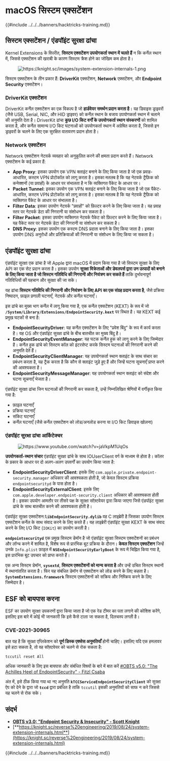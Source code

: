 # macOS सिस्टम एक्सटेंशन

{{#include ../../../banners/hacktricks-training.md}}

## सिस्टम एक्सटेंशन / एंडपॉइंट सुरक्षा ढांचा

Kernel Extensions के विपरीत, **सिस्टम एक्सटेंशन उपयोगकर्ता स्थान में चलते हैं** न कि कर्नेल स्थान में, जिससे एक्सटेंशन की खराबी के कारण सिस्टम क्रैश होने का जोखिम कम होता है।

<figure><img src="../../../images/image (606).png" alt="https://knight.sc/images/system-extension-internals-1.png"><figcaption></figcaption></figure>

सिस्टम एक्सटेंशन के तीन प्रकार हैं: **DriverKit** एक्सटेंशन, **Network** एक्सटेंशन, और **Endpoint Security** एक्सटेंशन।

### **DriverKit एक्सटेंशन**

DriverKit कर्नेल एक्सटेंशन का एक विकल्प है जो **हार्डवेयर समर्थन प्रदान करता है**। यह डिवाइस ड्राइवरों (जैसे USB, Serial, NIC, और HID ड्राइवर) को कर्नेल स्थान के बजाय उपयोगकर्ता स्थान में चलाने की अनुमति देता है। DriverKit ढांचा **कुछ I/O किट वर्गों के उपयोगकर्ता स्थान संस्करणों** को शामिल करता है, और कर्नेल सामान्य I/O किट घटनाओं को उपयोगकर्ता स्थान में अग्रेषित करता है, जिससे इन ड्राइवरों के चलने के लिए एक सुरक्षित वातावरण प्रदान होता है।

### **Network एक्सटेंशन**

Network एक्सटेंशन नेटवर्क व्यवहार को अनुकूलित करने की क्षमता प्रदान करते हैं। Network एक्सटेंशन के कई प्रकार हैं:

- **App Proxy**: इसका उपयोग एक VPN क्लाइंट बनाने के लिए किया जाता है जो एक प्रवाह-आधारित, कस्टम VPN प्रोटोकॉल को लागू करता है। इसका मतलब है कि यह नेटवर्क ट्रैफ़िक को कनेक्शनों (या प्रवाहों) के आधार पर संभालता है न कि व्यक्तिगत पैकेट के आधार पर।
- **Packet Tunnel**: इसका उपयोग एक VPN क्लाइंट बनाने के लिए किया जाता है जो एक पैकेट-आधारित, कस्टम VPN प्रोटोकॉल को लागू करता है। इसका मतलब है कि यह नेटवर्क ट्रैफ़िक को व्यक्तिगत पैकेट के आधार पर संभालता है।
- **Filter Data**: इसका उपयोग नेटवर्क "प्रवाहों" को फ़िल्टर करने के लिए किया जाता है। यह प्रवाह स्तर पर नेटवर्क डेटा की निगरानी या संशोधन कर सकता है।
- **Filter Packet**: इसका उपयोग व्यक्तिगत नेटवर्क पैकेट को फ़िल्टर करने के लिए किया जाता है। यह पैकेट स्तर पर नेटवर्क डेटा की निगरानी या संशोधन कर सकता है।
- **DNS Proxy**: इसका उपयोग एक कस्टम DNS प्रदाता बनाने के लिए किया जाता है। इसका उपयोग DNS अनुरोधों और प्रतिक्रियाओं की निगरानी या संशोधन के लिए किया जा सकता है।

## एंडपॉइंट सुरक्षा ढांचा

एंडपॉइंट सुरक्षा एक ढांचा है जो Apple द्वारा macOS में प्रदान किया गया है जो सिस्टम सुरक्षा के लिए API का एक सेट प्रदान करता है। इसका उपयोग **सुरक्षा विक्रेताओं और डेवलपर्स द्वारा उन उत्पादों को बनाने के लिए किया जाता है जो सिस्टम गतिविधि की निगरानी और नियंत्रण कर सकते हैं** ताकि दुर्भावनापूर्ण गतिविधियों की पहचान और सुरक्षा की जा सके।

यह ढांचा **सिस्टम गतिविधि की निगरानी और नियंत्रण के लिए API का एक संग्रह प्रदान करता है**, जैसे प्रक्रिया निष्पादन, फ़ाइल प्रणाली घटनाएँ, नेटवर्क और कर्नेल घटनाएँ।

इस ढांचे का मुख्य भाग कर्नेल में लागू किया गया है, एक कर्नेल एक्सटेंशन (KEXT) के रूप में जो **`/System/Library/Extensions/EndpointSecurity.kext`** पर स्थित है। यह KEXT कई प्रमुख घटकों से बना है:

- **EndpointSecurityDriver**: यह कर्नेल एक्सटेंशन के लिए "प्रवेश बिंदु" के रूप में कार्य करता है। यह OS और एंडपॉइंट सुरक्षा ढांचे के बीच बातचीत का मुख्य बिंदु है।
- **EndpointSecurityEventManager**: यह घटक कर्नेल हुक को लागू करने के लिए जिम्मेदार है। कर्नेल हुक ढांचे को सिस्टम कॉल को इंटरसेप्ट करके सिस्टम घटनाओं की निगरानी करने की अनुमति देते हैं।
- **EndpointSecurityClientManager**: यह उपयोगकर्ता स्थान क्लाइंट के साथ संचार का प्रबंधन करता है, यह ट्रैक करता है कि कौन से क्लाइंट जुड़े हुए हैं और जिन्हें घटना सूचनाएँ प्राप्त करने की आवश्यकता है।
- **EndpointSecurityMessageManager**: यह उपयोगकर्ता स्थान क्लाइंट को संदेश और घटना सूचनाएँ भेजता है।

एंडपॉइंट सुरक्षा ढांचा जिन घटनाओं की निगरानी कर सकता है, उन्हें निम्नलिखित श्रेणियों में वर्गीकृत किया गया है:

- फ़ाइल घटनाएँ
- प्रक्रिया घटनाएँ
- सॉकेट घटनाएँ
- कर्नेल घटनाएँ (जैसे कर्नेल एक्सटेंशन को लोड/अनलोड करना या I/O किट डिवाइस खोलना)

### एंडपॉइंट सुरक्षा ढांचा आर्किटेक्चर

<figure><img src="../../../images/image (1068).png" alt="https://www.youtube.com/watch?v=jaVkpM1UqOs"><figcaption></figcaption></figure>

**उपयोगकर्ता-स्थान संचार** एंडपॉइंट सुरक्षा ढांचे के साथ IOUserClient वर्ग के माध्यम से होता है। कॉलर के प्रकार के आधार पर दो अलग-अलग उपवर्गों का उपयोग किया जाता है:

- **EndpointSecurityDriverClient**: इसके लिए `com.apple.private.endpoint-security.manager` अधिकार की आवश्यकता होती है, जो केवल सिस्टम प्रक्रिया `endpointsecurityd` के पास होता है।
- **EndpointSecurityExternalClient**: इसके लिए `com.apple.developer.endpoint-security.client` अधिकार की आवश्यकता होती है। इसका उपयोग आमतौर पर तीसरे पक्ष के सुरक्षा सॉफ़्टवेयर द्वारा किया जाएगा जिसे एंडपॉइंट सुरक्षा ढांचे के साथ बातचीत करने की आवश्यकता होती है।

एंडपॉइंट सुरक्षा एक्सटेंशन:**`libEndpointSecurity.dylib`** वह C लाइब्रेरी है जिसका उपयोग सिस्टम एक्सटेंशन कर्नेल के साथ संवाद करने के लिए करते हैं। यह लाइब्रेरी एंडपॉइंट सुरक्षा KEXT के साथ संवाद करने के लिए I/O किट (`IOKit`) का उपयोग करती है।

**`endpointsecurityd`** एक प्रमुख सिस्टम डेमॉन है जो एंडपॉइंट सुरक्षा सिस्टम एक्सटेंशनों का प्रबंधन और लॉन्च करने में शामिल है, विशेष रूप से प्रारंभिक बूट प्रक्रिया के दौरान। **केवल सिस्टम एक्सटेंशन** जिन्हें उनके `Info.plist` फ़ाइल में **`NSEndpointSecurityEarlyBoot`** के रूप में चिह्नित किया गया है, इस प्रारंभिक बूट उपचार को प्राप्त करते हैं।

एक अन्य सिस्टम डेमॉन, **`sysextd`**, **सिस्टम एक्सटेंशनों को मान्य करता है** और उन्हें उचित सिस्टम स्थानों में स्थानांतरित करता है। फिर यह संबंधित डेमॉन से एक्सटेंशन को लोड करने के लिए कहता है। **`SystemExtensions.framework`** सिस्टम एक्सटेंशनों को सक्रिय और निष्क्रिय करने के लिए जिम्मेदार है।

## ESF को बायपास करना

ESF का उपयोग सुरक्षा उपकरणों द्वारा किया जाता है जो एक रेड टीमर का पता लगाने की कोशिश करेंगे, इसलिए इस बारे में कोई भी जानकारी कि इसे कैसे टाला जा सकता है, दिलचस्प लगती है।

### CVE-2021-30965

बात यह है कि सुरक्षा एप्लिकेशन को **पूर्ण डिस्क एक्सेस अनुमतियाँ** होनी चाहिए। इसलिए यदि एक हमलावर इसे हटा सकता है, तो वह सॉफ़्टवेयर को चलने से रोक सकता है:
```bash
tccutil reset All
```
अधिक जानकारी के लिए इस बायपास और संबंधित विषयों के बारे में बात करें [#OBTS v5.0: "The Achilles Heel of EndpointSecurity" - Fitzl Csaba](https://www.youtube.com/watch?v=lQO7tvNCoTI)

अंत में, इसे ठीक किया गया था नए अनुमति **`kTCCServiceEndpointSecurityClient`** को सुरक्षा ऐप को देने के द्वारा जो **`tccd`** द्वारा प्रबंधित है ताकि `tccutil` इसकी अनुमतियों को साफ न करे जिससे यह चलने से रोक सके।

## संदर्भ

- [**OBTS v3.0: "Endpoint Security & Insecurity" - Scott Knight**](https://www.youtube.com/watch?v=jaVkpM1UqOs)
- [**https://knight.sc/reverse%20engineering/2019/08/24/system-extension-internals.html**](https://knight.sc/reverse%20engineering/2019/08/24/system-extension-internals.html)

{{#include ../../../banners/hacktricks-training.md}}
